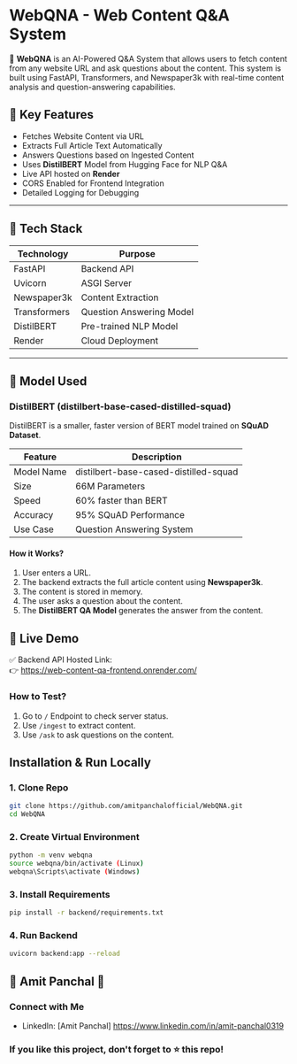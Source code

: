 # WebQNA - Web Content Q&A System

🚀 **WebQNA** is an AI-Powered Q&A System that allows users to fetch content from any website URL and ask questions about the content. This system is built using FastAPI, Transformers, and Newspaper3k with real-time content analysis and question-answering capabilities.

## 🔑 Key Features
- Fetches Website Content via URL
- Extracts Full Article Text Automatically
- Answers Questions based on Ingested Content
- Uses **DistilBERT** Model from Hugging Face for NLP Q&A
- Live API hosted on **Render**
- CORS Enabled for Frontend Integration
- Detailed Logging for Debugging

---

## 🎯 Tech Stack
| Technology     | Purpose               |
|---------------|---------------------|
| FastAPI       | Backend API         |
| Uvicorn       | ASGI Server        |
| Newspaper3k   | Content Extraction |
| Transformers  | Question Answering Model |
| DistilBERT    | Pre-trained NLP Model |
| Render        | Cloud Deployment |

---

## 🤖 Model Used
### **DistilBERT (distilbert-base-cased-distilled-squad)**
DistilBERT is a smaller, faster version of BERT model trained on **SQuAD Dataset**.

| Feature           | Description               |
|----------------|--------------------------|
| Model Name     | distilbert-base-cased-distilled-squad |
| Size           | 66M Parameters         |
| Speed         | 60% faster than BERT   |
| Accuracy      | 95% SQuAD Performance  |
| Use Case      | Question Answering System |

#### How it Works?
1. User enters a URL.
2. The backend extracts the full article content using **Newspaper3k**.
3. The content is stored in memory.
4. The user asks a question about the content.
5. The **DistilBERT QA Model** generates the answer from the content.

## 🚀 Live Demo
✅ Backend API Hosted Link:  
👉 https://web-content-qa-frontend.onrender.com/

### How to Test?
1. Go to `/` Endpoint to check server status.
2. Use `/ingest` to extract content.
3. Use `/ask` to ask questions on the content.

## Installation & Run Locally
### 1. Clone Repo
```bash
git clone https://github.com/amitpanchalofficial/WebQNA.git
cd WebQNA
```

### 2. Create Virtual Environment
```bash
python -m venv webqna
source webqna/bin/activate (Linux)
webqna\Scripts\activate (Windows)
```

### 3. Install Requirements
```bash
pip install -r backend/requirements.txt
```

### 4. Run Backend
```bash
uvicorn backend:app --reload
```

## 🙌 Amit Panchal 🚀
### Connect with Me
- LinkedIn: [Amit Panchal] https://www.linkedin.com/in/amit-panchal0319

### If you like this project, don't forget to ⭐ this repo!

